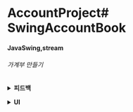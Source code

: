 # AccountProject# SwingAccountBook

#### JavaSwing,stream

###### 가계부 만들기

**<details><summary>피드백</summary>**

#### 1. 달력패널 마지막 달 갔을때 이미지깨짐 현상

#### 2. DailyPanel쪽 JScrollPane 추가

#### 3. DO_NOTHING -> DISPOSE로

#### 4. Editor 기능에 따라 설명 적기

#### 5. 전달 메시지 상황에 따라 메시지 추가

#### 6. 윤년 계산은 했지만 UI에 일수가 안뜨는 현상

#### 7. 2000년부터 2020년이 아닌 2020년 기준으로 만들기(가계부 기간 기준)
</details>

**<details><summary>UI</summary>**

### 첫화면
<img src = "image/intro.jpg">

### Daily
<img src = "image/daily.jpg">

### 내역추가
<img src = "image/editor.jpg">






### 상세내역
<img src = "image/detail.png">

### 비교분석
<img src = "image/compare.png">

### 사용자지정
<img src = "image/specified.jpg">

</details>
